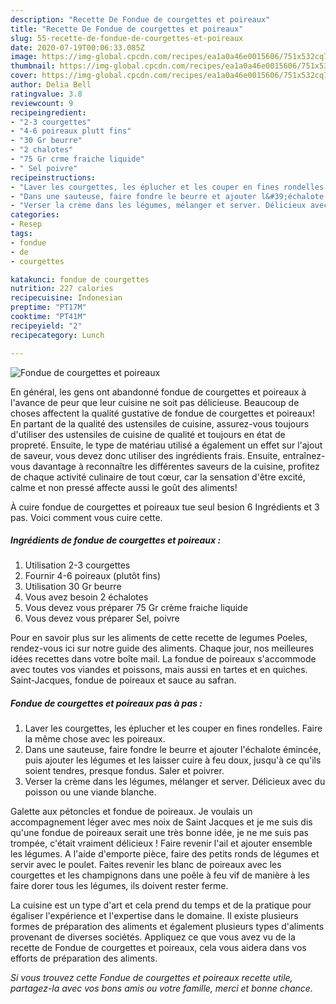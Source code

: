 ```yaml
---
description: "Recette De Fondue de courgettes et poireaux"
title: "Recette De Fondue de courgettes et poireaux"
slug: 55-recette-de-fondue-de-courgettes-et-poireaux
date: 2020-07-19T00:06:33.085Z
image: https://img-global.cpcdn.com/recipes/ea1a0a46e0015606/751x532cq70/fondue-de-courgettes-et-poireaux-photo-principale-de-la-recette.jpg
thumbnail: https://img-global.cpcdn.com/recipes/ea1a0a46e0015606/751x532cq70/fondue-de-courgettes-et-poireaux-photo-principale-de-la-recette.jpg
cover: https://img-global.cpcdn.com/recipes/ea1a0a46e0015606/751x532cq70/fondue-de-courgettes-et-poireaux-photo-principale-de-la-recette.jpg
author: Delia Bell
ratingvalue: 3.8
reviewcount: 9
recipeingredient:
- "2-3 courgettes"
- "4-6 poireaux plutt fins"
- "30 Gr beurre"
- "2 chalotes"
- "75 Gr crme fraiche liquide"
- " Sel poivre"
recipeinstructions:
- "Laver les courgettes, les éplucher et les couper en fines rondelles. Faire la même chose avec les poireaux."
- "Dans une sauteuse, faire fondre le beurre et ajouter l&#39;échalote émincée, puis ajouter les légumes et les laisser cuire à feu doux, jusqu&#39;à ce qu&#39;ils soient tendres, presque fondus. Saler et poivrer."
- "Verser la crème dans les légumes, mélanger et server. Délicieux avec du poisson ou une viande blanche."
categories:
- Resep
tags:
- fondue
- de
- courgettes

katakunci: fondue de courgettes 
nutrition: 227 calories
recipecuisine: Indonesian
preptime: "PT17M"
cooktime: "PT41M"
recipeyield: "2"
recipecategory: Lunch

---
```



![Fondue de courgettes et poireaux](https://img-global.cpcdn.com/recipes/ea1a0a46e0015606/751x532cq70/fondue-de-courgettes-et-poireaux-photo-principale-de-la-recette.jpg)

En général, les gens ont abandonné fondue de courgettes et poireaux à l'avance de peur que leur cuisine ne soit pas délicieuse. Beaucoup de choses affectent la qualité gustative de fondue de courgettes et poireaux! En partant de la qualité des ustensiles de cuisine, assurez-vous toujours d'utiliser des ustensiles de cuisine de qualité et toujours en état de propreté. Ensuite, le type de matériau utilisé a également un effet sur l'ajout de saveur, vous devez donc utiliser des ingrédients frais. Ensuite, entraînez-vous davantage à reconnaître les différentes saveurs de la cuisine, profitez de chaque activité culinaire de tout cœur, car la sensation d'être excité, calme et non pressé affecte aussi le goût des aliments!

<!--inarticleads1-->

À cuire fondue de courgettes et poireaux tue seul besion 6 Ingrédients et 3 pas. Voici comment vous cuire cette.

##### Ingrédients de fondue de courgettes et poireaux :

1. Utilisation 2-3 courgettes
1. Fournir 4-6 poireaux (plutôt fins)
1. Utilisation 30 Gr beurre
1. Vous avez besoin 2 échalotes
1. Vous devez vous préparer 75 Gr crème fraiche liquide
1. Vous devez vous préparer  Sel, poivre


Pour en savoir plus sur les aliments de cette recette de legumes Poeles, rendez-vous ici sur notre guide des aliments. Chaque jour, nos meilleures idées recettes dans votre boîte mail. La fondue de poireaux s&#39;accommode avec toutes vos viandes et poissons, mais aussi en tartes et en quiches. Saint-Jacques, fondue de poireaux et sauce au safran. 

<!--inarticleads2-->

##### Fondue de courgettes et poireaux pas à pas :

1. Laver les courgettes, les éplucher et les couper en fines rondelles. Faire la même chose avec les poireaux.
1. Dans une sauteuse, faire fondre le beurre et ajouter l&#39;échalote émincée, puis ajouter les légumes et les laisser cuire à feu doux, jusqu&#39;à ce qu&#39;ils soient tendres, presque fondus. Saler et poivrer.
1. Verser la crème dans les légumes, mélanger et server. Délicieux avec du poisson ou une viande blanche.


Galette aux pétoncles et fondue de poireaux. Je voulais un accompagnement léger avec mes noix de Saint Jacques et je me suis dis qu&#39;une fondue de poireaux serait une très bonne idée, je ne me suis pas trompée, c&#39;était vraiment délicieux ! Faire revenir l&#39;ail et ajouter ensemble les légumes. A l&#39;aide d&#39;emporte pièce, faire des petits ronds de légumes et servir avec le poulet. Faites revenir les blanc de poireaux avec les courgettes et les champignons dans une poêle à feu vif de manière à les faire dorer tous les légumes, ils doivent rester ferme. 

<!--inarticleads1-->

<p>
La cuisine est un type d'art et cela prend du temps et de la pratique pour égaliser l'expérience et l'expertise dans le domaine. Il existe plusieurs formes de préparation des aliments et également plusieurs types d'aliments provenant de diverses sociétés. Appliquez ce que vous avez vu de la recette de Fondue de courgettes et poireaux, cela vous aidera dans vos efforts de préparation des aliments.
</p>

<p>
<i>Si vous trouvez cette Fondue de courgettes et poireaux recette utile, partagez-la avec vos bons amis ou votre famille, merci et bonne chance.</i>
</p>
